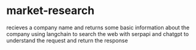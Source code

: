 # market-research
recieves a company name and returns some basic information about the company using langchain to search the web with serpapi and chatgpt to understand the request and return the response
